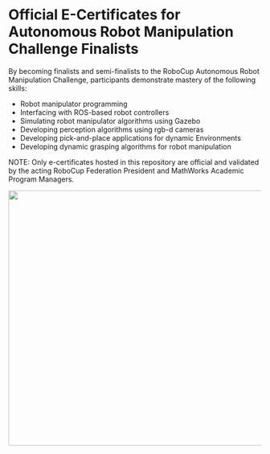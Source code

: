 # Official E-Certificates for Autonomous Robot Manipulation Challenge Finalists
<!-- This is the "Title of the contribution" that was approved during the Community Contribution Review Process --> 


By becoming finalists and semi-finalists to the RoboCup Autonomous Robot Manipulation Challenge, participants demonstrate mastery of the following skills:

* Robot manipulator programming
* Interfacing with ROS-based robot controllers
* Simulating robot manipulator algorithms using Gazebo
* Developing perception algorithms using rgb-d cameras
* Developing pick-and-place applications for dynamic Environments
* Developing dynamic grasping algorithms for robot manipulation


NOTE: Only e-certificates hosted in this repository are official and validated by the acting RoboCup Federation President and MathWorks Academic Program Managers.


  
<img src="https://github.com/mathworks-robotics/templates-robocup-robot-manipulation-challenge/blob/main/Images/RoboCup_ARM_Certificate.PNG" width="700" height="508">

